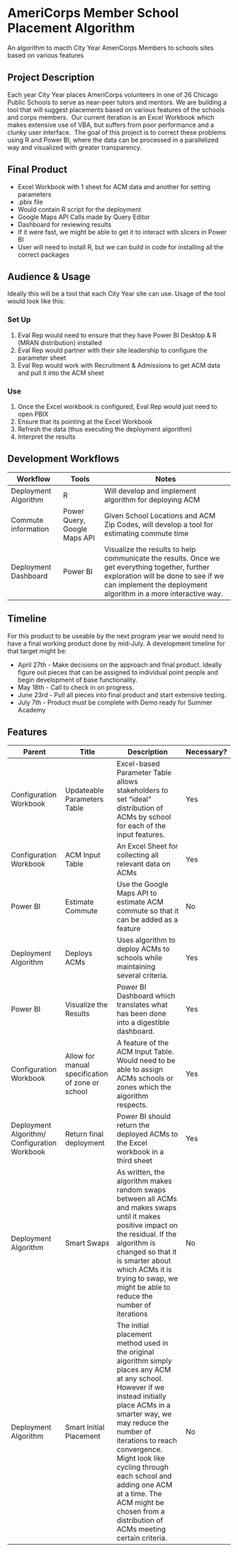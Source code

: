 # AmeriCorps Member School Placement Algorithm
An algorithm to macth City Year AmeriCorps Members to schools sites based on various features

## Project Description 

Each year City Year places AmeriCorps volunteers in one of 26 Chicago Public Schools to serve as near-peer tutors and mentors. We are building a tool that will suggest placements based on various features of the schools and corps members.  Our current iteration is an Excel Workbook which makes extensive use of VBA, but suffers from poor performance and a clunky user interface.  The goal of this project is to correct these problems using R and Power BI, where the data can be processed in a parallelized way and visualized with greater transparency.
 
## Final Product 
* Excel Workbook with 1 sheet for ACM data and another for setting parameters 
* .pbix file 
* Would contain R script for the deployment  
* Google Maps API Calls made by Query Editor 
* Dashboard for reviewing results 
* If it were fast, we might be able to get it to interact with slicers in Power BI 
* User will need to install R, but we can build in code for installing all the correct packages 
 
## Audience & Usage 
Ideally this will be a tool that each City Year site can use.  Usage of the tool would look like this: 
### Set Up 
1. Eval Rep would need to ensure that they have Power BI Desktop & R (MRAN distribution) installed 
2. Eval Rep would partner with their site leadership to configure the parameter sheet 
3. Eval Rep would work with Recruitment & Admissions to get ACM data and pull it into the ACM sheet 
### Use 
1. Once the Excel workbook is configured, Eval Rep would just need to open PBIX 
1. Ensure that its pointing at the Excel Workbook 
1. Refresh the data (thus executing the deployment algorithm) 
1. Interpret the results 
 
## Development Workflows 
Workflow  | Tools  | Notes
----------|--------|------
Deployment Algorithm  | R  | Will develop and implement algorithm for deploying ACM
Commute information  | Power Query, Google Maps API   | Given School Locations and ACM Zip Codes, will develop a tool for estimating commute time
Deployment Dashboard  | Power BI  | Visualize the results to help communicate the results. Once we get everything together, further exploration will be done to see if we can implement the deployment algorithm in a more interactive way.

## Timeline 
For this product to be useable by the next program year we would need to have a final working product done by mid-July.  A development timeline for that target might be: 
* April 27th - Make decisions on the approach and final product. Ideally figure out pieces that can be assigned to individual point people and begin development of base functionality. 
* May 18th - Call to check in on progress. 
* June 23rd - Pull all pieces into final product and start extensive testing. 
* July 7th - Product must be complete with Demo ready for Summer Academy 

## Features
Parent | Title  | Description  | Necessary?  
-------|--------|--------------|---------------------
 Configuration Workbook  | Updateable Parameters Table  | Excel-based Parameter Table allows stakeholders to set "ideal" distribution of ACMs by school for each of the input features.  | Yes
Configuration Workbook  | ACM Input Table  | An Excel Sheet for collecting all relevant data on ACMs  | Yes
Power BI  | Estimate Commute  | Use the Google Maps API to estimate ACM commute so that it can be added as a feature  | No
Deployment Algorithm  | Deploys ACMs  | Uses algorithm to deploy ACMs to schools while maintaining several criteria.   | Yes
Power BI  | Visualize the Results  | Power BI Dashboard which translates what has been done into a digestible dashboard.  | Yes
Configuration  Workbook  | Allow for manual specification of zone or school  | A feature of the ACM Input Table.  Would need to be able to assign ACMs schools or zones which the algorithm respects.    | Yes
Deployment Algorithm/ Configuration Workbook  | Return final deployment  | Power BI should return the deployed ACMs to the Excel workbook in a third sheet  | Yes
Deployment Algorithm  | Smart Swaps  | As written, the algorithm makes random swaps between all ACMs and makes swaps until it makes positive impact on the residual.  If the algorithm is changed so that it is smarter about which ACMs it is trying to swap, we might be able to reduce the number of iterations  | No
| Deployment Algorithm  | Smart Initial Placement  | The initial placement method used in the original algorithm simply places any ACM at any school. However if we instead initially place ACMs in a smarter way, we may reduce the number of iterations to reach convergence.  Might look like cycling through each school and adding one ACM at a time.  The ACM might be chosen from a distribution of ACMs meeting certain criteria.  | No
